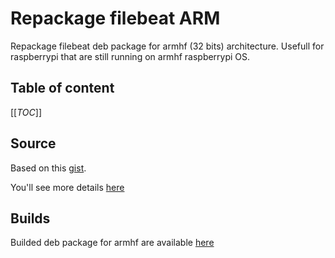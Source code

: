 # Repackage filebeat ARM

Repackage filebeat deb package for armhf (32 bits) architecture.
Usefull for raspberrypi that are still running on armhf raspberrypi OS.

## Table of content

[[_TOC_]]

## Source

Based on this [gist](https://gist.github.com/lazywebm/63ce309cffe6483bb5fc2d8a9e7cf50b).

You'll see more details [here](https://jschumacher.info/2021/03/up-to-date-filebeat-for-32bit-raspbian-armhf/)

## Builds

Builded deb package for armhf are available [here](./filebeat_armhf)
